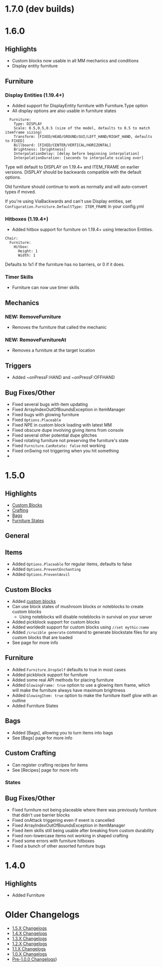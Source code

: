 1.7.0 (dev builds)
=====

1.6.0
=====

Highlights
----------
- Custom blocks now usable in all MM mechanics and conditions
- Display entity furniture

Furniture
---------
### Display Entities (1.19.4+)
- Added support for DisplayEntity furniture with Furniture.Type option 
- All display options are also usable in furniture states
```
  Furniture:
    Type: DISPLAY
    Scale: 0.5,0.5,0.5 (size of the model, defaults to 0.5 to match itemframe sizing)
    Transform: [FIXED/HEAD/GROUND/GUI/LEFT_HAND/RIGHT_HAND, defaults to FIXED]
    Billboard: [FIXED/CENTER/VERTICAL/HORIZONTAL]
    Brightness: [brightness]
    InterpolationDelay: [delay before beginning interpolation]
    InterpolationDuration: [seconds to interpolate scaling over]
```
Type will default to DISPLAY on 1.19.4+ and ITEM_FRAME on earlier versions. DISPLAY should be backwards compatible with the default options. 

Old furniture should continue to work as normally and will auto-convert types if moved. 

If you're using ViaBackwards and can't use Display entities, set `Configuration.Furniture.DefaultType: ITEM_FRAME` in your config.yml

### Hitboxes (1.19.4+)
- Added hitbox support for furniture on 1.19.4+ using Interaction Entities.
```
Chair:
  Furniture:
    Hitbox:
      Height: 1
      Width: 1
```
Defaults to 1x1 if the furniture has no barriers, or 0 if it does.

### Timer Skills
- Furniture can now use timer skills

Mechanics
---------
### NEW: RemoveFurniture
- Removes the furniture that called the mechanic

### NEW: RemoveFurnitureAt
- Removes a furniture at the target location

Triggers
--------
- Added ~onPressF:HAND and ~onPressF:OFFHAND

Bug Fixes/Other
---------------
- Fixed several bugs with item updating
- Fixed ArrayIndexOutOfBoundsException in ItemManager
- Fixed bugs with glowing furniture
- Fixed `Options.Placeable`
- Fixed NPE in custom block loading with latest MM
- Fixed obscure dupe involving giving items from console
- Fixed several other potential dupe glitches
- Fixed rotating furniture not preserving the furniture's state
- Fixed `Furniture.CanRotate: false` not working
- Fixed onSwing not triggering when you hit something
- 

1.5.0
=====

Highlights
----------
- [Custom Blocks](Custom-Blocks)
- [Crafting](Recipes)
- [Bags](Bags)
- [Furniture States](Furniture-States)

General
-------

Items
-----
- Added `Options.Placeable` for regular items, defaults to false
- Added `Options.PreventEnchanting`
- Added `Options.PreventAnvil`

Custom Blocks
-------------
- Added [custom blocks](Custom-Blocks)
- Can use block states of mushroom blocks or noteblocks to create custom blocks
  - Using noteblocks will disable noteblocks in survival on your server
- Added pickblock support for custom blocks
- Added worldedit support for custom blocks using `//set mythic:name`
- Added `/crucible generate` command to generate blockstate files for any custom blocks that are loaded
- See page for more info

Furniture
---------
- Added `Furniture.DropSelf` defaults to true in most cases
- Added pickblock support for furniture
- Added some real API methods for placing furniture
- Added `GlowingFrame: true` option to use a glowing item frame, which will make the furniture always have maximum brightness
- Added `GlowingItem: true` option to make the furniture itself glow with an outline
- Added Furniture States

Bags
---------------
- Added [Bags], allowing you to turn items into bags
- See [Bags] page for more info

Custom Crafting
---------------
- Can register crafting recipes for items
- See [Recipes] page for more info

### States

Bug Fixes/Other
---------------
- Fixed furniture not being placeable where there was previously furniture that didn't use barrier blocks
- Fixed onAttack triggering even if event is cancelled
- Fixed ArrayIndexOutOfBoundsException in ItemManager
- Fixed item skills still being usable after breaking from custom durability
- Fixed non-lowercase items not working in shaped crafting
- Fixed some errors with furniture hitboxes
- Fixed a bunch of other assorted furniture bugs

1.4.0
=====

Highlights
----------
- Added Furniture

Older Changelogs
================
-   [1.5.X Changelogs](/1.5.x_changelogs)
-   [1.4.X Changelogs](/1.4.x_changelogs)
-   [1.3.X Changelogs](/1.3.x_changelogs)
-   [1.2.X Changelogs](/1.2.x_changelogs)
-   [1.1.X Changelogs](/1.1.x_changelogs)
-   [1.0.X Changelogs](/1.0.x_changelogs)
-   [Pre-1.0.0 Changelogs](/pre-1.0_changelogs)}